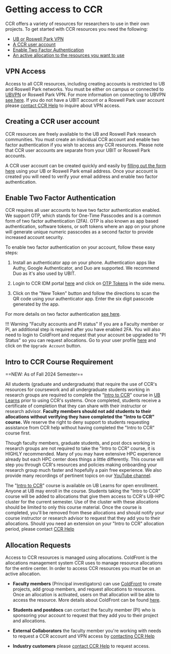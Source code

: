 # Getting access to CCR

CCR offers a variety of resources for researchers to use in their own projects.
To get started with CCR resources you need the following:

- [UB or Roswell Park VPN](#vpn-access)
- [A CCR user account](#creating-a-ccr-user-account)
- [Enable Two Factor Authentication](#enable-two-factor-authentication)
- [An active allocation to the resources you want to use](#allocation-requests)

## VPN Access

Access to all CCR resources, including creating accounts is restricted to UB
and Roswell Park networks. You must be either on campus or connected to
[UBVPN](https://www.buffalo.edu/ubit/service-guides/connecting/vpn.html) or
Roswell Park VPN. For more information on connecting to UBVPN [see here](https://www.buffalo.edu/ubit/service-guides/connecting/vpn/computer.html).
If you do not have a UBIT account or a Roswell Park user account please
[contact CCR Help](help.md) to inquire about VPN access.

## Creating a CCR user account

CCR resources are freely available to the UB and Roswell Park research
communities. You must create an individual CCR account and enable two factor
authentication if you wish to access any CCR resources. Please note that CCR
user accounts are separate from your UBIT or Roswell Park accounts.

A CCR user account can be created quickly and easily by [filling out the
form here](https://idm.ccr.buffalo.edu/signup) using your UB or Roswell Park
email address. Once your account is created you will need to verify your email
address and enable two factor authentication.

## Enable Two Factor Authentication

CCR requires all user accounts to have two factor authentication enabled. We
support OTP, which stands for One-Time Passcodes and is a common form of two
factor authentication (2FA). OTP is also known as app based authentication,
software tokens, or soft tokens where an app on your phone will generate unique
numeric passcodes as a second factor to provide increased account security.

To enable two factor authentication on your account, follow these easy steps:

1. Install an authenticator app on your phone. Authentication apps like Authy,
   Google Authenticator, and Duo are supported. We recommend Duo as it's also used by UBIT.

2. Login to CCR IDM portal [here](https://idm.ccr.buffalo.edu/) and click on
   [OTP Tokens](https://idm.ccr.buffalo.edu/otp) in the side menu.

3. Click on the "New Token" button and follow the directions to scan the QR
   code using your authenticator app. Enter the six digit passcode generated by the app.

For more details on two factor authentication [see here](2fa.md).

!!! Warning "Faculty accounts and PI status"
    If you are a Faculty member or PI, an additional step is required after
    you have enabled 2FA. You will also need to login to ColdFront
    and request that your account be upgraded to "PI Status" so you can request
    allocations. Go to your user profile
    [here](https://coldfront-test.ccr.buffalo.edu/user/user-profile/) and click
    on the `Upgrade Account` button.

## Intro to CCR Course Requirement  
==NEW: As of Fall 2024 Semester==  

All students (graduate and undergraduate) that require the use of CCR's resources for coursework and all undergraduate students working in research groups are required to complete the "[Intro to CCR](https://ublearns.buffalo.edu/d2l/home/209035)" course in [UB Learns](https://ublearns.buffalo.edu/) prior to using CCR's systems.  Once completed, students receive a certificate of completion that they can share with their instructor or research advisor.  **Faculty members should not add students to their allocations without verifying they have completed the "Intro to CCR" course.**  We reserve the right to deny support to students requesting assistance from CCR help without having completed the "Intro to CCR" course first.

Though faculty members, graduate students, and post docs working in research groups are not required to take the "Intro to CCR" course, it is HIGHLY recommended.  Many of you may have extensive HPC experience already but each HPC center does things a little differently.  This course will step you through CCR's resources and policies making onboarding your research group much faster and hopefully a pain free experience. We also provide many recordings of pertinent topics on our [YouTube channel](https://youtube.com/@ubccr). 

The "[Intro to CCR](https://ublearns.buffalo.edu/d2l/home/209035)" course is available on UB Learns for open enrollment.  Anyone at UB may enroll in the course.  Students taking the "Intro to CCR" course will be added to allocations that give them access to CCR's UB-HPC cluster for the current semester.  Use of the cluster with these allocations should be limited to only this course material.  Once the course is completed, you'll be removed from these allocations and should notify your course instructor or research advisor to request that they add you to their allocations.  Should you need an extension on your "Intro to CCR" allocation period, please contact [CCR Help](help.md)  

## Allocation Requests

Access to CCR resources is managed using allocations. ColdFront is the allocations management system CCR uses to manage resource allocations for the
entire center. In order to access CCR resources you must be on an active allocation.

- __Faculty members__ (Principal investigators) can use
  [ColdFront](https://coldfront.ccr.buffalo.edu) to create projects, add group
  members, and request allocations to resources.  Once an allocation is
  activated, users on that allocation will be able to access the resource.
  More details about ColdFront can be found [here](portals/coldfront.md#request-an-allocation).

- __Students and postdocs__ can contact the faculty member (PI) who is
  sponsoring your account to request that they add you to their project and
  allocations.

- __External Collaborators__ the faculty member you're working with needs to
  request a CCR account and VPN access by [contacting CCR Help](help.md)

- __Industry customers__ please [contact CCR Help](help.md) to request access.  
